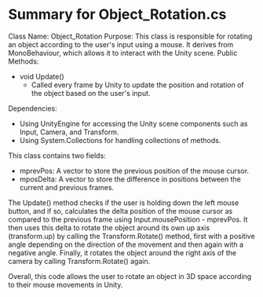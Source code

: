 # Summary for Object_Rotation.cs


Class Name: Object_Rotation
Purpose: This class is responsible for rotating an object according to the user's input using a mouse. It derives from MonoBehaviour, which allows it to interact with the Unity scene.
Public Methods:

* void Update()
    * Called every frame by Unity to update the position and rotation of the object based on the user's input.

Dependencies:

* Using UnityEngine for accessing the Unity scene components such as Input, Camera, and Transform.
* Using System.Collections for handling collections of methods.

This class contains two fields:

* mprevPos: A vector to store the previous position of the mouse cursor.
* mposDelta: A vector to store the difference in positions between the current and previous frames.

The Update() method checks if the user is holding down the left mouse button, and if so, calculates the delta position of the mouse cursor as compared to the previous frame using Input.mousePosition - mprevPos. It then uses this delta to rotate the object around its own up axis (transform.up) by calling the Transform.Rotate() method, first with a positive angle depending on the direction of the movement and then again with a negative angle. Finally, it rotates the object around the right axis of the camera by calling Transform.Rotate() again.

Overall, this code allows the user to rotate an object in 3D space according to their mouse movements in Unity.